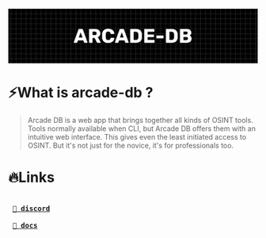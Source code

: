 <p align="center"><img align="center" src="https://raw.githubusercontent.com/Arcade-Project/.github/main/.github/banner.svg"/></p>

# ⚡What is arcade-db ?

> Arcade DB is a web app that brings together all kinds of OSINT tools.
> Tools normally available when CLI, but Arcade DB offers them with an intuitive web interface.
> This gives even the least initiated access to OSINT. But it's not just for the novice, it's for professionals too.

# 🔥Links

**<kbd> <br> <a href="https://discord.arcade-project.xyz/">🐐 discord</a> <br> </kbd>**
**<kbd> <br> <a href="https://docs.arcade-project.xyz">📒 docs</a> <br> </kbd>**

